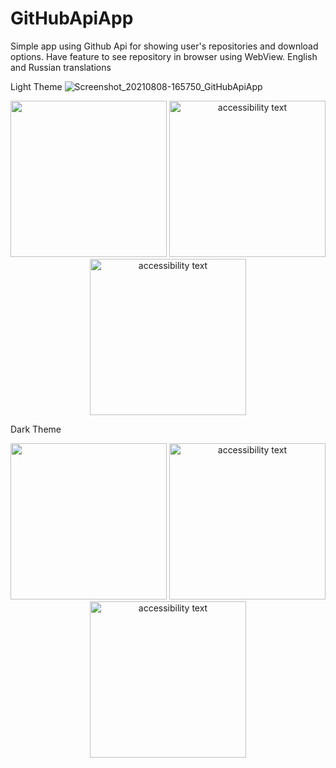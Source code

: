 # GitHubApiApp
Simple app using Github Api for showing user's repositories and download options. 
Have feature to see repository in browser using WebView.
English and Russian translations

Light Theme
![Screenshot_20210808-165750_GitHubApiApp](https://user-images.githubusercontent.com/60844212/130086411-1579cc24-044a-4c1f-b04b-f866ea124764.jpg)

<p align="center">
  <img src=![Screenshot_20210808-165750_GitHubApiApp](https://user-images.githubusercontent.com/60844212/130086411-1579cc24-044a-4c1f-b04b-f866ea124764.jpg)
 width="250">
  <img src="https://psv4.userapi.com/c505536/u117496133/docs/d20/b19e3254ebbd/Screenshot_20210808-165745_GitHubApiApp.jpg?extra=ssReL1GS3FTLZhtHRHZiklgYjIBzpY1LDAa5yqPc8Pe_5a3eqwK3ZjfmyvKxdK9Fw6R96YIns2ZwaFgzpKKwAPumclX6RzIhoCxKTsErDikwWCTLruXnp4ypc7VmJSQpYd2I6DOO0WgoTTiGrXztAWG8oQ" width="250" alt="accessibility text">
  <img src="https://psv4.userapi.com/c536436/u117496133/docs/d26/346568fbf2e8/Screenshot_20210808-165750_GitHubApiApp.jpg?extra=M2IxGaWhC7CS5OkYuobdcB9QYnGenbfJff1oA6SG6qjcydryiptABSOf3QqUVQCOJGq_8uMI3kwMpiZTL2T2zl5rfiJBXUIHKBmlRkcC1GJbu-g1sqWvGhSASv0fg99JQOAnntr6xluFleGrNixBgldlyg" width="250" alt="accessibility text">
</p>

Dark Theme

<p align="center">
  <img src="https://psv4.userapi.com/c536436/u117496133/docs/d12/ddcd2ad23bc2/Screenshot_20210808-165451_GitHubApiApp.jpg?extra=PcWVnCnysDGqAJ3ssDfwMbw64GgD4C39yM1maX5f_ibC_RYhcYDF5U1dPpyxHTUDGcrrJsX3zGraP0tO8AB-pQgJvIzEp89yuYXhfXM2xVVILHv3g3sF53gp5XqfuAtsDBMhIZouqKioqs1gXXRq8Cqpdg" width="250">
  <img src="https://psv4.userapi.com/c532036/u117496133/docs/d29/4ccec575e920/Screenshot_20210808-165525_GitHubApiApp.jpg?extra=yyOocBWuRfWAOQd2qI8gpscZTdqxEziGecRqgRLaoruDvkw8V4a02RhFzhOvn6ukvDGE3HLCCp86nesV2pfEir1-rldchQ0O1EbAuGWFuGRtwAENzfSfrMpnezqAQiZ2GqVvFsCSwHzBdOpTJfhsukTpRA" width="250" alt="accessibility text">
  <img src="https://psv4.userapi.com/c536436/u117496133/docs/d49/3381dd936a0d/Screenshot_20210808-165703_GitHubApiApp.jpg?extra=S453S2TWj45fOrWzKWI_DU4gZbyd4nS3qWQCITtBJ0uwWXNWJKOkx5jTlXqQ5HWgX_RWdDLqfr6le4AHQEeaUhjvDha9x56LMy9rqTcP_O_kvWf_P6buYYJCfY8PbvW2uipLEnXwCf0iv7TANiEVssSLOA" width="250" alt="accessibility text">
</p>
